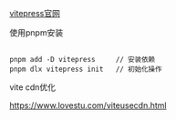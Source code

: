 [vitepress官网](https://vitepress.dev/)

使用pnpm安装
```less

pnpm add -D vitepress     // 安装依赖
pnpm dlx vitepress init   // 初始化操作
```

vite cdn优化

https://www.lovestu.com/viteusecdn.html

